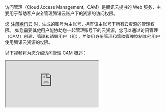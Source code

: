 访问管理（Cloud Access Management，CAM）是腾讯云提供的 Web 服务，主要用于帮助客户安全管理腾讯云账户下的资源的访问权限。

您 [注册腾讯云](https://cloud.tencent.com/document/product/378/17985) 时，生成的账号为主账号，拥有该主账号下所有云资源的管理权限。
如您需要其他用户能协助您一起管理账号下的云资源，您可以通过访问管理（CAM）创建、管理和销毁用户（组），并使用身份管理和策略管理控制其他用户使用腾讯云资源的权限。


以下视频将为您介绍访问管理 CAM 概述：
<div class="doc-video-mod"><iframe src="https://cloud.tencent.com/edu/learning/quick-play/1764-19031?source=gw.doc.media&withPoster=1&notip=1"></iframe></div>

